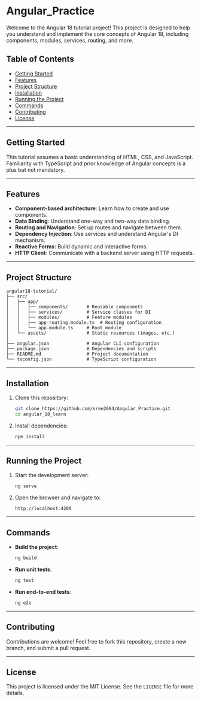 # Angular_Practice
 
Welcome to the Angular 18 tutorial project! This project is designed to help you understand and implement the core concepts of Angular 18, including components, modules, services, routing, and more.

## Table of Contents

- [Getting Started](#getting-started)
- [Features](#features)
- [Project Structure](#project-structure)
- [Installation](#installation)
- [Running the Project](#running-the-project)
- [Commands](#commands)
- [Contributing](#contributing)
- [License](#license)

---

## Getting Started
This tutorial assumes a basic understanding of HTML, CSS, and JavaScript. Familiarity with TypeScript and prior knowledge of Angular concepts is a plus but not mandatory.

---

## Features

- **Component-based architecture**: Learn how to create and use components.
- **Data Binding**: Understand one-way and two-way data binding.
- **Routing and Navigation**: Set up routes and navigate between them.
- **Dependency Injection**: Use services and understand Angular's DI mechanism.
- **Reactive Forms**: Build dynamic and interactive forms.
- **HTTP Client**: Communicate with a backend server using HTTP requests.

---

## Project Structure

```
angular18-tutorial/
├── src/
│   ├── app/
│   │   ├── components/       # Reusable components
│   │   ├── services/         # Service classes for DI
│   │   ├── modules/          # Feature modules
│   │   ├── app-routing.module.ts  # Routing configuration
│   │   └── app.module.ts     # Root module
│   └── assets/               # Static resources (images, etc.)
│
├── angular.json              # Angular CLI configuration
├── package.json              # Dependencies and scripts
├── README.md                 # Project documentation
└── tsconfig.json             # TypeScript configuration
```

---

## Installation

1. Clone this repository:
   ```bash
   git clone https://github.com/sree2694/Angular_Practice.git
   cd angular_18_learn
   ```

2. Install dependencies:
   ```bash
   npm install
   ```

---

## Running the Project

1. Start the development server:
   ```bash
   ng serve
   ```

2. Open the browser and navigate to:
   ```
   http://localhost:4200
   ```

---

## Commands

- **Build the project**:
  ```bash
  ng build
  ```

- **Run unit tests**:
  ```bash
  ng test
  ```

- **Run end-to-end tests**:
  ```bash
  ng e2e
  ```

---

## Contributing

Contributions are welcome! Feel free to fork this repository, create a new branch, and submit a pull request.

---

## License

This project is licensed under the MIT License. See the `LICENSE` file for more details.
